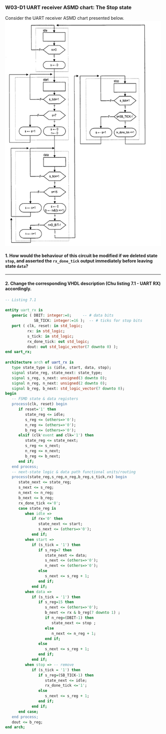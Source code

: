 ### W03-D1 UART receiver ASMD chart: The Stop state

Consider the UART receiver ASMD chart presented below. 
<img src="/other%20resources/images/w03d1.png" alt="drawing" width="550"/>



#### 1. How would the behaviour of this circuit be modified if we deleted state `stop`, and asserted the `rx_done_tick` output immediately before leaving state `data`?

----


#### 2. Change the corresponding VHDL description (Chu listing 7.1 - UART RX) accordingly.

```vhdl
-- Listing 7.1

entity uart_rx is
   generic ( DBIT: integer:=8;     -- # data bits
             SB_TICK: integer:=16 );  -- # ticks for stop bits
   port ( clk, reset: in std_logic;
          rx: in std_logic;
          s_tick: in std_logic;
          rx_done_tick: out std_logic;
          dout: out std_logic_vector(7 downto 0) );
end uart_rx;

architecture arch of uart_rx is
   type state_type is (idle, start, data, stop);
   signal state_reg, state_next: state_type;
   signal s_reg, s_next: unsigned(3 downto 0);
   signal n_reg, n_next: unsigned(2 downto 0);
   signal b_reg, b_next: std_logic_vector(7 downto 0);
begin
   -- FSMD state & data registers
   process(clk, reset) begin
      if reset='1' then
         state_reg <= idle;
         s_reg <= (others=>'0');
         n_reg <= (others=>'0');
         b_reg <= (others=>'0');
      elsif (clk'event and clk='1') then
         state_reg <= state_next;
         s_reg <= s_next;
         n_reg <= n_next;
         b_reg <= b_next;
      end if;
   end process;
   -- next-state logic & data path functional units/routing
   process(state_reg,s_reg,n_reg,b_reg,s_tick,rx) begin
      state_next <= state_reg;
      s_next <= s_reg;
      n_next <= n_reg;
      b_next <= b_reg;
      rx_done_tick <='0';
      case state_reg is
         when idle =>
            if rx='0' then
               state_next <= start;
               s_next <= (others=>'0');
            end if;
         when start =>
            if (s_tick = '1') then
               if s_reg=7 then
                  state_next <= data;
                  s_next <= (others=>'0');
                  n_next <= (others=>'0');
               else
                  s_next <= s_reg + 1;
               end if;
            end if;
         when data =>
            if (s_tick = '1') then
               if s_reg=15 then
                  s_next <= (others=>'0');
                  b_next <= rx & b_reg(7 downto 1) ;
                  if n_reg=(DBIT-1) then
                     state_next <= stop ;
                  else
                     n_next <= n_reg + 1;
                  end if;
               else
                  s_next <= s_reg + 1;
               end if;
            end if;
         when stop => -- remove
            if (s_tick = '1') then
               if s_reg=(SB_TICK-1) then
                  state_next <= idle;
                  rx_done_tick <='1';
               else
                  s_next <= s_reg + 1;
               end if;
            end if;
      end case;
   end process;
   dout <= b_reg;
end arch;
```
